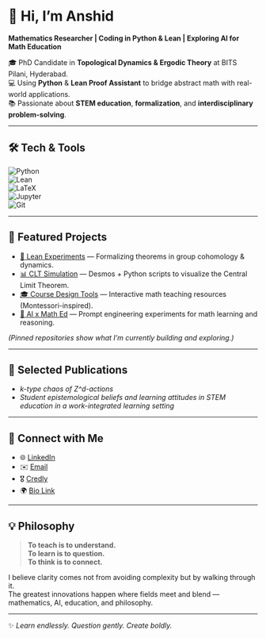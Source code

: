 # 👋 Hi, I’m Anshid  

**Mathematics Researcher | Coding in Python & Lean | Exploring AI for Math Education**  

🎓 PhD Candidate in **Topological Dynamics & Ergodic Theory** at BITS Pilani, Hyderabad.  
💻 Using **Python** & **Lean Proof Assistant** to bridge abstract math with real-world applications.  
📚 Passionate about **STEM education**, **formalization**, and **interdisciplinary problem-solving**.  

---

## 🛠 Tech & Tools  
![Python](https://img.shields.io/badge/-Python-3776AB?logo=python&logoColor=white)  
![Lean](https://img.shields.io/badge/-Lean-DC322F?logo=leanpub&logoColor=white)  
![LaTeX](https://img.shields.io/badge/-LaTeX-008080?logo=latex&logoColor=white)  
![Jupyter](https://img.shields.io/badge/-Jupyter-F37626?logo=jupyter&logoColor=white)  
![Git](https://img.shields.io/badge/-Git-F05032?logo=git&logoColor=white)  

---

## 🚀 Featured Projects  
- [📖 Lean Experiments](#) — Formalizing theorems in group cohomology & dynamics.  
- [📊 CLT Simulation](#) — Desmos + Python scripts to visualize the Central Limit Theorem.  
- [🎓 Course Design Tools](#) — Interactive math teaching resources (Montessori-inspired).  
- [🤖 AI x Math Ed](#) — Prompt engineering experiments for math learning and reasoning.  

*(Pinned repositories show what I’m currently building and exploring.)*  

---

## 📄 Selected Publications  
- *k-type chaos of Z^d-actions*  
- *Student epistemological beliefs and learning attitudes in STEM education in a work-integrated learning setting*  

---

## 🔗 Connect with Me  
- 🌐 [LinkedIn](https://linkedin.com/in/anshidaboobacker/)  
- ✉️ [Email](mailto:anshidaboobackerk@gmail.com)  
- 🎖️ [Credly](https://www.credly.com/users/anshid-aboobacker/)  
- 🌍 [Bio Link](https://bio.link/anshid)  

---

## 💡 Philosophy  
> **To teach is to understand.**  
> **To learn is to question.**  
> **To think is to connect.**  

I believe clarity comes not from avoiding complexity but by walking through it.  
The greatest innovations happen where fields meet and blend — mathematics, AI, education, and philosophy.  

---

✨ *Learn endlessly. Question gently. Create boldly.*  
